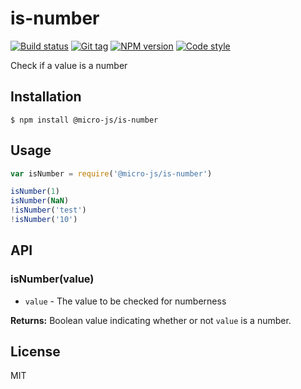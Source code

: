 
# is-number

[![Build status][travis-image]][travis-url]
[![Git tag][git-image]][git-url]
[![NPM version][npm-image]][npm-url]
[![Code style][standard-image]][standard-url]

Check if a value is a number

## Installation

    $ npm install @micro-js/is-number

## Usage

```js
var isNumber = require('@micro-js/is-number')

isNumber(1)
isNumber(NaN)
!isNumber('test')
!isNumber('10')

```

## API

### isNumber(value)

- `value` - The value to be checked for numberness

**Returns:** Boolean value indicating whether or not `value` is a number.

## License

MIT

[travis-image]: https://img.shields.io/travis/micro-js/is-number.svg?style=flat-square
[travis-url]: https://travis-ci.org/micro-js/is-number
[git-image]: https://img.shields.io/github/tag/micro-js/is-number.svg
[git-url]: https://github.com/micro-js/is-number
[standard-image]: https://img.shields.io/badge/code%20style-standard-brightgreen.svg?style=flat
[standard-url]: https://github.com/feross/standard
[npm-image]: https://img.shields.io/npm/v/@micro-js/is-number.svg?style=flat-square
[npm-url]: https://npmjs.org/package/@micro-js/is-number
